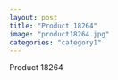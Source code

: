 ```yaml
---
layout: post
title: "Product 18264"
image: "product18264.jpg"
categories: "category1"
---
```

Product 18264
